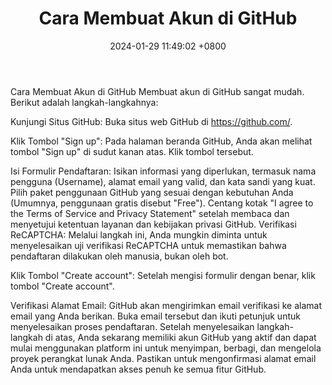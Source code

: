 ﻿---
layout: post
title:  "Cara Membuat Akun di GitHub"
date:   2024-01-29 11:49:02 +0800
categories: github
---
Cara Membuat Akun di GitHub
Membuat akun di GitHub sangat mudah. Berikut adalah langkah-langkahnya:

Kunjungi Situs GitHub:
Buka situs web GitHub di https://github.com/.

Klik Tombol "Sign up":
Pada halaman beranda GitHub, Anda akan melihat tombol "Sign up" di sudut kanan atas. Klik tombol tersebut.

Isi Formulir Pendaftaran:
Isikan informasi yang diperlukan, termasuk nama pengguna (Username), alamat email yang valid, dan kata sandi yang kuat.
Pilih paket penggunaan GitHub yang sesuai dengan kebutuhan Anda (Umumnya, penggunaan gratis disebut "Free").
Centang kotak "I agree to the Terms of Service and Privacy Statement" setelah membaca dan menyetujui ketentuan layanan dan kebijakan privasi GitHub.
Verifikasi ReCAPTCHA:
Melalui langkah ini, Anda mungkin diminta untuk menyelesaikan uji verifikasi ReCAPTCHA untuk memastikan bahwa pendaftaran dilakukan oleh manusia, bukan oleh bot.

Klik Tombol "Create account":
Setelah mengisi formulir dengan benar, klik tombol "Create account".

Verifikasi Alamat Email:
GitHub akan mengirimkan email verifikasi ke alamat email yang Anda berikan.
Buka email tersebut dan ikuti petunjuk untuk menyelesaikan proses pendaftaran.
Setelah menyelesaikan langkah-langkah di atas, Anda sekarang memiliki akun GitHub yang aktif dan dapat mulai menggunakan platform ini untuk menyimpan, berbagi, dan mengelola proyek perangkat lunak Anda. Pastikan untuk mengonfirmasi alamat email Anda untuk mendapatkan akses penuh ke semua fitur GitHub.